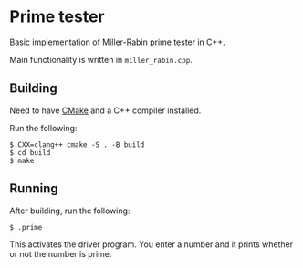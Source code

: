 # Prime tester

Basic implementation of Miller-Rabin prime tester in C++.

Main functionality is written in `miller_rabin.cpp`.

## Building

Need to have [CMake](https://cliutils.gitlab.io/modern-cmake/chapters/intro/installing.html)
and a C++ compiler installed.

Run the following:

```{zsh}
$ CXX=clang++ cmake -S . -B build
$ cd build
$ make
```

## Running

After building, run the following:

```{zsh}
$ .prime
```

This activates the driver program.
You enter a number and it prints whether or not the number is prime.